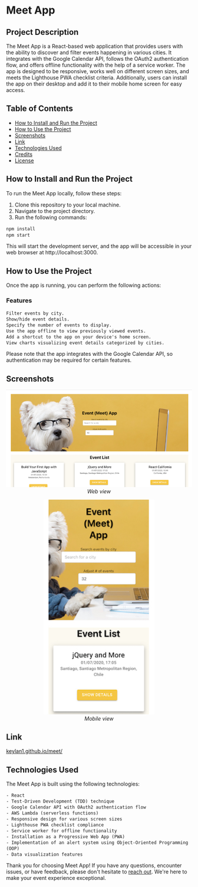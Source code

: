 # Meet App

## Project Description

The Meet App is a React-based web application that provides users with the ability to discover and filter events happening in various cities. It integrates with the Google Calendar API, follows the OAuth2 authentication flow, and offers offline functionality with the help of a service worker. The app is designed to be responsive, works well on different screen sizes, and meets the Lighthouse PWA checklist criteria. Additionally, users can install the app on their desktop and add it to their mobile home screen for easy access.

## Table of Contents

- [How to Install and Run the Project](#how-to-install-and-run-the-project)
- [How to Use the Project](#how-to-use-the-project)
- [Screenshots](#screenshots)
- [Link](#link)
- [Technologies Used](#technologies-used)
- [Credits](#credits)
- [License](#license)

## How to Install and Run the Project

To run the Meet App locally, follow these steps:

1. Clone this repository to your local machine.
2. Navigate to the project directory.
3. Run the following commands:

```bash
npm install
npm start
```

This will start the development server, and the app will be accessible in your web browser at http://localhost:3000.

## How to Use the Project

Once the app is running, you can perform the following actions:

### Features

    Filter events by city.
    Show/hide event details.
    Specify the number of events to display.
    Use the app offline to view previously viewed events.
    Add a shortcut to the app on your device's home screen.
    View charts visualizing event details categorized by cities.

Please note that the app integrates with the Google Calendar API, so authentication may be required for certain features.

## Screenshots

<p align="center">
  <img src="src/assets/Eventapp.png" alt="Event app" width="600">
  <br>
  <em>Web view</em>
</p>
<p align="center">
  <img src="src/assets/Eventphone.jpeg" alt="Mobile" width="300">
  <br>
  <em>Mobile view</em>
</p>

## Link

[keylan1.github.io/meet/ ](https://keylan1.github.io/meet/)
 
## Technologies Used

The Meet App is built using the following technologies:

    - React
    - Test-Driven Development (TDD) technique
    - Google Calendar API with OAuth2 authentication flow
    - AWS Lambda (serverless functions)
    - Responsive design for various screen sizes
    - Lighthouse PWA checklist compliance
    - Service worker for offline functionality
    - Installation as a Progressive Web App (PWA)
    - Implementation of an alert system using Object-Oriented Programming (OOP)
    - Data visualization features

Thank you for choosing Meet App! If you have any questions, encounter issues, or have feedback, please don't hesitate to [reach out](https://github.com/meet-app/issues). We're here to make your event experience exceptional.
